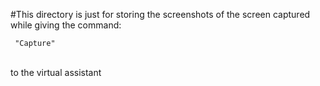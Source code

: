 #This directory is just for storing the screenshots of the screen captured while giving the command:
<br>
```
 "Capture"
 ```
 <br>
  to the virtual assistant